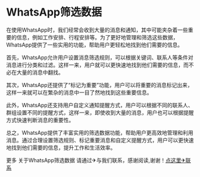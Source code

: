 # WhatsApp筛选数据

在使用WhatsApp时，我们经常会收到大量的消息和通知，其中可能夹杂着一些重要的信息，例如工作安排、行程安排等。为了更好地管理和筛选这些数据，WhatsApp提供了一些实用的功能，帮助用户更轻松地找到他们需要的信息。

首先，WhatsApp允许用户设置消息筛选规则，可以根据关键词、联系人等条件对消息进行分类和过滤。这样一来，用户就可以更快速地找到他们需要的信息，而不必在大量的消息中翻找。

其次，WhatsApp还提供了“标记为重要”功能，用户可以将重要的消息标记出来，这样一来就可以在繁杂的消息中一目了然地找到这些重要信息。

此外，WhatsApp还支持用户自定义通知提醒方式，用户可以根据不同的联系人、群组设置不同的提醒方式，这样一来，即使收到大量的消息，用户也可以根据提醒方式快速判断消息的重要性。

总之，WhatsApp提供了丰富实用的筛选数据功能，帮助用户更高效地管理和利用消息。通过合理设置筛选规则、标记重要消息和自定义提醒方式，用户可以更快速地找到他们需要的信息，提升工作和生活效率。

更多 关于WhatsApp筛选数据 请通过✈与我们联系，感谢阅读,谢谢！[点这里✈联系](https://sms.k02.cc)
